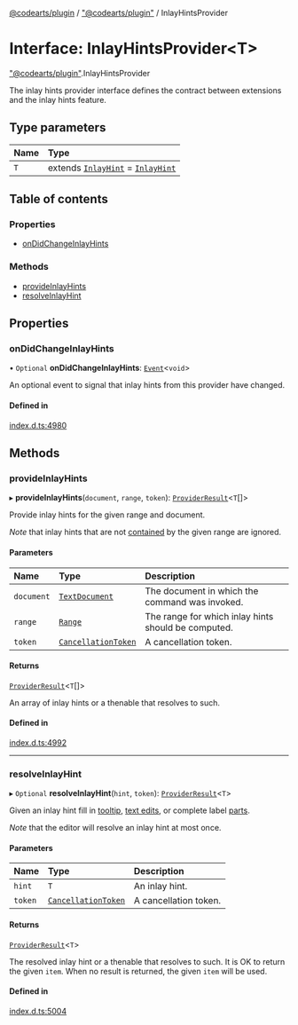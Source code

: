 [@codearts/plugin](../README.md) / ["@codearts/plugin"](../modules/_codearts_plugin_.md) / InlayHintsProvider

# Interface: InlayHintsProvider<T\>

["@codearts/plugin"](../modules/_codearts_plugin_.md).InlayHintsProvider

The inlay hints provider interface defines the contract between extensions and
the inlay hints feature.

## Type parameters

| Name | Type |
| :------ | :------ |
| `T` | extends [`InlayHint`](../classes/codearts_plugin_.InlayHint.md) = [`InlayHint`](../classes/codearts_plugin_.InlayHint.md) |

## Table of contents

### Properties

- [onDidChangeInlayHints](codearts_plugin_.InlayHintsProvider.md#ondidchangeinlayhints)

### Methods

- [provideInlayHints](codearts_plugin_.InlayHintsProvider.md#provideinlayhints)
- [resolveInlayHint](codearts_plugin_.InlayHintsProvider.md#resolveinlayhint)

## Properties

### onDidChangeInlayHints

• `Optional` **onDidChangeInlayHints**: [`Event`](codearts_plugin_.Event.md)<`void`\>

An optional event to signal that inlay hints from this provider have changed.

#### Defined in

[index.d.ts:4980](https://github.com/huaweicloud/cloudide-plugin-api/blob/5055bbd/index.d.ts#L4980)

## Methods

### provideInlayHints

▸ **provideInlayHints**(`document`, `range`, `token`): [`ProviderResult`](../modules/_codearts_plugin_.md#providerresult)<`T`[]\>

Provide inlay hints for the given range and document.

*Note* that inlay hints that are not [contained](../classes/codearts_plugin_.Range.md#contains) by the given range are ignored.

#### Parameters

| Name | Type | Description |
| :------ | :------ | :------ |
| `document` | [`TextDocument`](codearts_plugin_.TextDocument.md) | The document in which the command was invoked. |
| `range` | [`Range`](../classes/codearts_plugin_.Range.md) | The range for which inlay hints should be computed. |
| `token` | [`CancellationToken`](codearts_plugin_.CancellationToken.md) | A cancellation token. |

#### Returns

[`ProviderResult`](../modules/_codearts_plugin_.md#providerresult)<`T`[]\>

An array of inlay hints or a thenable that resolves to such.

#### Defined in

[index.d.ts:4992](https://github.com/huaweicloud/cloudide-plugin-api/blob/5055bbd/index.d.ts#L4992)

___

### resolveInlayHint

▸ `Optional` **resolveInlayHint**(`hint`, `token`): [`ProviderResult`](../modules/_codearts_plugin_.md#providerresult)<`T`\>

Given an inlay hint fill in [tooltip](../classes/codearts_plugin_.InlayHint.md#tooltip), [text edits](../classes/codearts_plugin_.InlayHint.md#textedits),
or complete label [parts](../classes/codearts_plugin_.InlayHintLabelPart.md).

*Note* that the editor will resolve an inlay hint at most once.

#### Parameters

| Name | Type | Description |
| :------ | :------ | :------ |
| `hint` | `T` | An inlay hint. |
| `token` | [`CancellationToken`](codearts_plugin_.CancellationToken.md) | A cancellation token. |

#### Returns

[`ProviderResult`](../modules/_codearts_plugin_.md#providerresult)<`T`\>

The resolved inlay hint or a thenable that resolves to such. It is OK to return the given `item`. When no result is returned, the given `item` will be used.

#### Defined in

[index.d.ts:5004](https://github.com/huaweicloud/cloudide-plugin-api/blob/5055bbd/index.d.ts#L5004)

